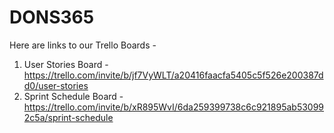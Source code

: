 # DONS365

Here are links to our Trello Boards - 
1. User Stories Board - https://trello.com/invite/b/jf7VyWLT/a20416faacfa5405c5f526e200387dd0/user-stories
2. Sprint Schedule Board - https://trello.com/invite/b/xR895WvI/6da259399738c6c921895ab530992c5a/sprint-schedule
